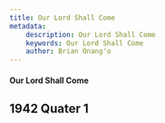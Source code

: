 ```yaml
---
title: Our Lord Shall Come
metadata:
    description: Our Lord Shall Come
    keywords: Our Lord Shall Come
    author: Brian Onang'o
---
```


#### Our Lord Shall Come

## 1942 Quater 1
